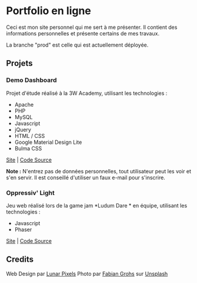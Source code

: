 # Portfolio en ligne
Ceci est mon site personnel qui me sert à me présenter. Il contient des informations personnelles et présente certains de mes travaux.

La branche "prod" est celle qui est actuellement déployée.

## Projets

### Demo Dashboard

Projet d'étude réalisé à la 3W Academy, utilisant les technologies :

- Apache
- PHP
- MySQL
- Javascript
- jQuery
- HTML / CSS
- Google Material Design Lite
- Bulma CSS

[Site](http://demo-dashboard.devindetails.com/) | [Code Source](https://github.com/raaaahman/demo-dashboard)

**Note :** N'entrez pas de données personnelles, tout utilisateur peut les voir et s'en servir. Il est conseillé d'utiliser un faux e-mail pour s'inscrire.

### Oppressiv' Light

Jeu web réalisé lors de la game jam *Ludum Dare * en équipe, utilisant les technologies :

- Javascript
- Phaser

[Site](https://raaaahman.itch.io/oppressiv-light) | [Code Source](https://github.com/raaaahman/72hsansenergie)

## Credits

Web Design par [Lunar Pixels](https://lunarpixel.deviantart.com/)
Photo par [Fabian Grohs](https://unsplash.com/photos/P2SkP_PXhlU?utm_source=unsplash&amp;utm_medium=referral&amp;utm_content=creditCopyText) sur [Unsplash](https://unsplash.com/search/photos/code?utm_source=unsplash&amp;utm_medium=referral&amp;utm_content=creditCopyText)
